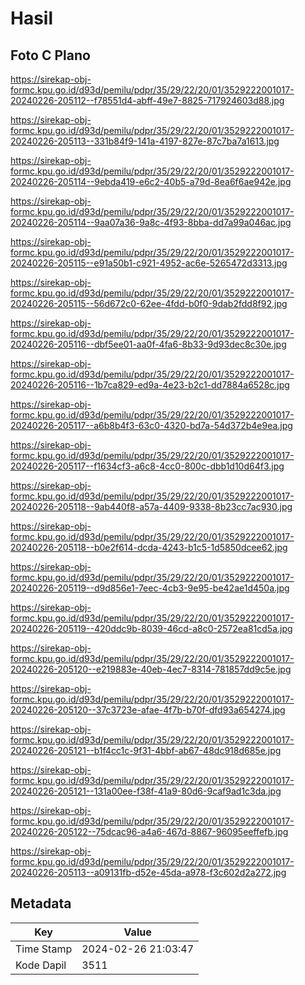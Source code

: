 # Hasil

## Foto C Plano

https://sirekap-obj-formc.kpu.go.id/d93d/pemilu/pdpr/35/29/22/20/01/3529222001017-20240226-205112--f78551d4-abff-49e7-8825-717924603d88.jpg

https://sirekap-obj-formc.kpu.go.id/d93d/pemilu/pdpr/35/29/22/20/01/3529222001017-20240226-205113--331b84f9-141a-4197-827e-87c7ba7a1613.jpg

https://sirekap-obj-formc.kpu.go.id/d93d/pemilu/pdpr/35/29/22/20/01/3529222001017-20240226-205114--9ebda419-e6c2-40b5-a79d-8ea6f6ae942e.jpg

https://sirekap-obj-formc.kpu.go.id/d93d/pemilu/pdpr/35/29/22/20/01/3529222001017-20240226-205114--9aa07a36-9a8c-4f93-8bba-dd7a99a046ac.jpg

https://sirekap-obj-formc.kpu.go.id/d93d/pemilu/pdpr/35/29/22/20/01/3529222001017-20240226-205115--e91a50b1-c921-4952-ac6e-5265472d3313.jpg

https://sirekap-obj-formc.kpu.go.id/d93d/pemilu/pdpr/35/29/22/20/01/3529222001017-20240226-205115--56d672c0-62ee-4fdd-b0f0-9dab2fdd8f92.jpg

https://sirekap-obj-formc.kpu.go.id/d93d/pemilu/pdpr/35/29/22/20/01/3529222001017-20240226-205116--dbf5ee01-aa0f-4fa6-8b33-9d93dec8c30e.jpg

https://sirekap-obj-formc.kpu.go.id/d93d/pemilu/pdpr/35/29/22/20/01/3529222001017-20240226-205116--1b7ca829-ed9a-4e23-b2c1-dd7884a6528c.jpg

https://sirekap-obj-formc.kpu.go.id/d93d/pemilu/pdpr/35/29/22/20/01/3529222001017-20240226-205117--a6b8b4f3-63c0-4320-bd7a-54d372b4e9ea.jpg

https://sirekap-obj-formc.kpu.go.id/d93d/pemilu/pdpr/35/29/22/20/01/3529222001017-20240226-205117--f1634cf3-a6c8-4cc0-800c-dbb1d10d64f3.jpg

https://sirekap-obj-formc.kpu.go.id/d93d/pemilu/pdpr/35/29/22/20/01/3529222001017-20240226-205118--9ab440f8-a57a-4409-9338-8b23cc7ac930.jpg

https://sirekap-obj-formc.kpu.go.id/d93d/pemilu/pdpr/35/29/22/20/01/3529222001017-20240226-205118--b0e2f614-dcda-4243-b1c5-1d5850dcee62.jpg

https://sirekap-obj-formc.kpu.go.id/d93d/pemilu/pdpr/35/29/22/20/01/3529222001017-20240226-205119--d9d856e1-7eec-4cb3-9e95-be42ae1d450a.jpg

https://sirekap-obj-formc.kpu.go.id/d93d/pemilu/pdpr/35/29/22/20/01/3529222001017-20240226-205119--420ddc9b-8039-46cd-a8c0-2572ea81cd5a.jpg

https://sirekap-obj-formc.kpu.go.id/d93d/pemilu/pdpr/35/29/22/20/01/3529222001017-20240226-205120--e219883e-40eb-4ec7-8314-781857dd9c5e.jpg

https://sirekap-obj-formc.kpu.go.id/d93d/pemilu/pdpr/35/29/22/20/01/3529222001017-20240226-205120--37c3723e-afae-4f7b-b70f-dfd93a654274.jpg

https://sirekap-obj-formc.kpu.go.id/d93d/pemilu/pdpr/35/29/22/20/01/3529222001017-20240226-205121--b1f4cc1c-9f31-4bbf-ab67-48dc918d685e.jpg

https://sirekap-obj-formc.kpu.go.id/d93d/pemilu/pdpr/35/29/22/20/01/3529222001017-20240226-205121--131a00ee-f38f-41a9-80d6-9caf9ad1c3da.jpg

https://sirekap-obj-formc.kpu.go.id/d93d/pemilu/pdpr/35/29/22/20/01/3529222001017-20240226-205122--75dcac96-a4a6-467d-8867-96095eeffefb.jpg

https://sirekap-obj-formc.kpu.go.id/d93d/pemilu/pdpr/35/29/22/20/01/3529222001017-20240226-205113--a09131fb-d52e-45da-a978-f3c602d2a272.jpg


## Metadata

| Key        | Value               |
| ---------- | ------------------- |
| Time Stamp | 2024-02-26 21:03:47 |
| Kode Dapil | 3511                |




